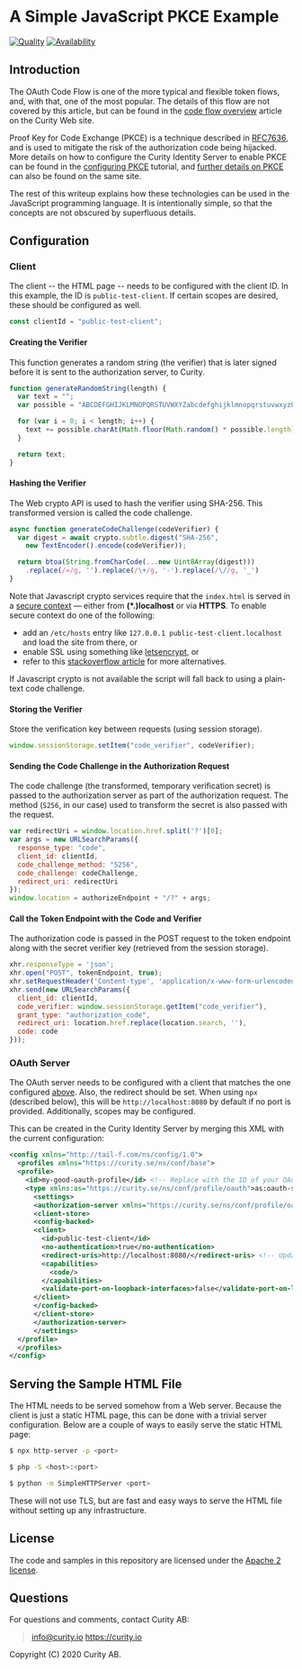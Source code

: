 # A Simple JavaScript PKCE Example

[![Quality](https://img.shields.io/badge/quality-demo-red)](https://curity.io/resources/code-examples/status/)
[![Availability](https://img.shields.io/badge/availability-source-blue)](https://curity.io/resources/code-examples/status/)

## Introduction

The OAuth Code Flow is one of the more typical and flexible token flows, and, with that, one of the most popular. The details of this flow are not covered by this article, but can be found in the [code flow overview](https://curity.io/resources/learn/oauth-code-flow) article on the Curity Web site.

Proof Key for Code Exchange (PKCE) is a technique described in [RFC7636](https://www.rfc-editor.org/rfc/rfc7636), and is used to mitigate the risk of the authorization code being hijacked. More details on how to configure the Curity Identity Server to enable PKCE can be found in the [configuring PKCE](https://curity.io/resources/learn/pkce/) tutorial, and [further details on PKCE](https://curity.io/resources/learn/oauth-pkce/) can also be found on the same site.

The rest of this writeup explains how these technologies can be used in the JavaScript programming language. It is intentionally simple, so that the concepts are not obscured by superfluous details.

## Configuration

### Client

The client -- the HTML page -- needs to be configured with the client ID. In this example, the ID is `public-test-client`. If certain scopes are desired, these should be configured as well.

```JavaScript
const clientId = "public-test-client";
```

#### Creating the Verifier

This function generates a random string (the verifier) that is later signed before it is sent to the authorization server, to Curity.

```JavaScript
function generateRandomString(length) {
  var text = "";
  var possible = "ABCDEFGHIJKLMNOPQRSTUVWXYZabcdefghijklmnopqrstuvwxyz0123456789";

  for (var i = 0; i < length; i++) {
    text += possible.charAt(Math.floor(Math.random() * possible.length));
  }

  return text;
}
```

#### Hashing the Verifier

The Web crypto API is used to hash the verifier using SHA-256. This transformed version is called the code challenge.

```JavaScript
async function generateCodeChallenge(codeVerifier) {
  var digest = await crypto.subtle.digest("SHA-256",
    new TextEncoder().encode(codeVerifier));

  return btoa(String.fromCharCode(...new Uint8Array(digest)))
    .replace(/=/g, '').replace(/\+/g, '-').replace(/\//g, '_')
}
```

Note that Javascript crypto services require that the `index.html` is served in a [secure context](https://developer.mozilla.org/en-US/docs/Web/Security/Secure_Contexts) — either from **(*.)localhost** or via **HTTPS**.
To enable secure context do one of the following:
- add an `/etc/hosts` entry like `127.0.0.1 public-test-client.localhost` and load the site from there, or
- enable SSL using something like [letsencrypt](https://letsencrypt.org/), or
- refer to this [stackoverflow article](https://stackoverflow.com/questions/46468104/how-to-use-subtlecrypto-in-chrome-window-crypto-subtle-is-undefined) for more alternatives.

If Javascript crypto is not available the script will fall back to using a plain-text code challenge.


#### Storing the Verifier

Store the verification key between requests (using session storage).

```JavaScript
window.sessionStorage.setItem("code_verifier", codeVerifier);
```

#### Sending the Code Challenge in the Authorization Request

The code challenge (the transformed, temporary verification secret) is passed to the authorization server as part of the authorization request. The method (`S256`, in our case) used to transform the secret is also passed with the request.

```JavaScript
var redirectUri = window.location.href.split('?')[0];
var args = new URLSearchParams({
  response_type: "code",
  client_id: clientId,
  code_challenge_method: "S256",
  code_challenge: codeChallenge,
  redirect_uri: redirectUri
});
window.location = authorizeEndpoint + "/?" + args;
```

#### Call the Token Endpoint with the Code and Verifier

The authorization code is passed in the POST request to the token endpoint along with the secret verifier key (retrieved from the session storage).

```JavaScript
xhr.responseType = 'json';
xhr.open("POST", tokenEndpoint, true);
xhr.setRequestHeader('Content-type', 'application/x-www-form-urlencoded');
xhr.send(new URLSearchParams({
  client_id: clientId,
  code_verifier: window.sessionStorage.getItem("code_verifier"),
  grant_type: "authorization_code",
  redirect_uri: location.href.replace(location.search, ''),
  code: code
}));
```

### OAuth Server

The OAuth server needs to be configured with a client that matches the one configured [above](#Client). Also, the redirect should be set. When using `npx` (described below), this will be `http://localhost:8080` by default if no port is provided. Additionally, scopes may be configured.

This can be created in the Curity Identity Server by merging this XML with the current configuration:

```xml
<config xmlns="http://tail-f.com/ns/config/1.0">
  <profiles xmlns="https://curity.se/ns/conf/base">
  <profile>
    <id>my-good-oauth-profile</id> <!-- Replace with the ID of your OAuth profile -->
    <type xmlns:as="https://curity.se/ns/conf/profile/oauth">as:oauth-service</type>
      <settings>
      <authorization-server xmlns="https://curity.se/ns/conf/profile/oauth">
      <client-store>
      <config-backed>
      <client>
        <id>public-test-client</id>
        <no-authentication>true</no-authentication>
        <redirect-uris>http://localhost:8080/</redirect-uris> <!-- Update with your URL -->
        <capabilities>
          <code/>
        </capabilities>      
        <validate-port-on-loopback-interfaces>false</validate-port-on-loopback-interfaces>
      </client>
      </config-backed>
      </client-store>
      </authorization-server>
      </settings>
  </profile>
  </profiles>
</config>
```

## Serving the Sample HTML File

The HTML needs to be served somehow from a Web server. Because the client is just a static HTML page, this can be done with a trivial server configuration. Below are a couple of ways to easily serve the static HTML page:

```sh
$ npx http-server -p <port>
```

```sh
$ php -S <host>:<port>
```

```sh
$ python -m SimpleHTTPServer <port>
```

These will not use TLS, but are fast and easy ways to serve the HTML file without setting up any infrastructure.

## License

The code and samples in this repository are licensed under the [Apache 2 license](LICENSE).

## Questions

For questions and comments, contact Curity AB:

> info@curity.io
> https://curity.io

Copyright (C) 2020 Curity AB.

